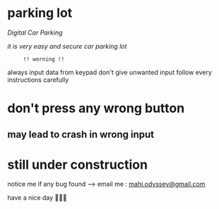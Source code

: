 # parking lot

<!--first project of my life-->

_Digital Car Parking_

_it is very easy and secure car parking lot_

         !! worning !!
  always input data from keypad
    don't give unwanted input
follow every instructions carefully

# don't press any wrong button
## may lead to crash in wrong input

# still under construction

notice me if any bug found -->
    email me : mahi.odyssey@gmail.com


have a nice day 🥰🥰🥰